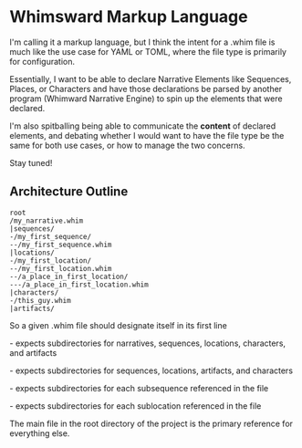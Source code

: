 # Whimsward Markup Language

I'm calling it a markup language, but I think the intent for a .whim file is much like the use case for YAML or TOML, where the file type is primarily for configuration.

Essentially, I want to be able to declare Narrative Elements like Sequences, Places, or Characters and have those declarations be parsed by another program (Whimward Narrative Engine) to spin up the elements that were declared.


I'm also spitballing being able to communicate the **content** of declared elements, and debating whether I would want to have the file type be the same for both use cases, or how to manage the two concerns.

Stay tuned!

## Architecture Outline

```
root
/my_narrative.whim
|sequences/
-/my_first_sequence/
--/my_first_sequence.whim
|locations/
-/my_first_location/
--/my_first_location.whim
--/a_place_in_first_location/
---/a_place_in_first_location.whim
|characters/
-/this_guy.whim
|artifacts/
```

So a given .whim file should designate itself in its first line

<Canon> - expects subdirectories for narratives, sequences, locations, characters, and artifacts

<Narrative> - expects subdirectories for sequences, locations, artifacts, and characters

<Sequence> - expects subdirectories for each subsequence referenced in the file

<Location> - expects subdirectories for each sublocation referenced in the file

<Character>

<Artifact>

The main file in the root directory of the project is the primary reference for everything else.